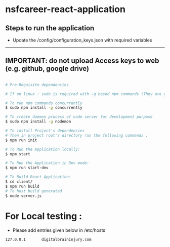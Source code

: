 # nsfcareer-react-application

## Steps to run the application
 - Update the /config/configuration_keys.json with required variables
------

## IMPORTANT: do not upload Access keys to web (e.g. github, google drive)
```sh

# Pre-Requisite dependencies

# If on linux : sudo is required with -g based npm commands (They are global dependencies being installed in System)

# To run npm commands concurrently
$ sudo npm install -g concurrently

# To create daemon process of node server for development purpose
$ sudo npm install -g nodemon

# To install Project's dependencies
# Then in project root's directory run the following commands :
$ npm run init

# To Run the Application locally:
$ npm start

# To Run the Application in Dev mode:
$ npm run start-dev

# To Build React Application:
$ cd client/
$ npm run build
# To host build generated
$ node server.js
```
# For Local testing : 
 - Please add entries given below in /etc/hosts
```
127.0.0.1       digitalbraininjury.com
```
